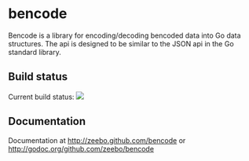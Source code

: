 # bencode

Bencode is a library for encoding/decoding bencoded data into Go data structures.
The api is designed to be similar to the JSON api in the Go standard library.

## Build status

Current build status: ![](http://goci.me/project/image/github.com/zeebo/bencode)

## Documentation

Documentation at http://zeebo.github.com/bencode
or http://godoc.org/github.com/zeebo/bencode
